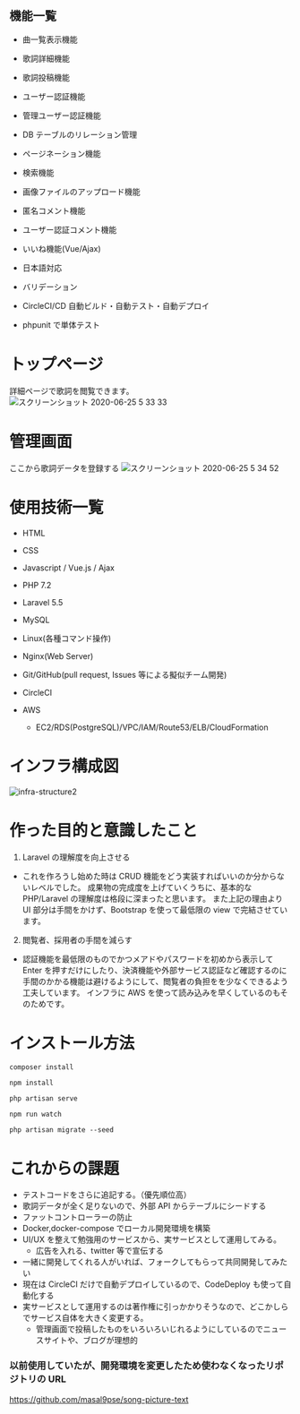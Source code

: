 ## 機能一覧

- 曲一覧表示機能

- 歌詞詳細機能

- 歌詞投稿機能

- ユーザー認証機能

- 管理ユーザー認証機能

- DB テーブルのリレーション管理

- ページネーション機能

- 検索機能

- 画像ファイルのアップロード機能

- 匿名コメント機能

- ユーザー認証コメント機能

- いいね機能(Vue/Ajax)

- 日本語対応

- バリデーション

- CircleCI/CD 自動ビルド・自動テスト・自動デプロイ

- phpunit で単体テスト

# トップページ

詳細ページで歌詞を閲覧できます。
![スクリーンショット 2020-06-25 5 33 33](https://user-images.githubusercontent.com/51937772/85625242-187ea200-b6a6-11ea-914e-f7054c18d92c.png)

# 管理画面

ここから歌詞データを登録する
![スクリーンショット 2020-06-25 5 34 52](https://user-images.githubusercontent.com/51937772/85625345-48c64080-b6a6-11ea-94d7-a8f7d3295b8b.png)

# 使用技術一覧

- HTML

* CSS

- Javascript / Vue.js / Ajax

* PHP 7.2

- Laravel 5.5

* MySQL

* Linux(各種コマンド操作)

* Nginx(Web Server)

* Git/GitHub(pull request, Issues 等による擬似チーム開発)

* CircleCI

* AWS
  - EC2/RDS(PostgreSQL)/VPC/IAM/Route53/ELB/CloudFormation

# インフラ構成図

![infra-structure2](https://user-images.githubusercontent.com/51937772/87854452-1a5a1f00-c94d-11ea-99a8-9bf43b9f2ad8.png)

# 作った目的と意識したこと

1. Laravel の理解度を向上させる

- これを作ろうし始めた時は CRUD 機能をどう実装すればいいのか分からないレベルでした。
  成果物の完成度を上げていくうちに、基本的な PHP/Laravel の理解度は格段に深まったと思います。
  また上記の理由より UI 部分は手間をかけず、Bootstrap を使って最低限の view で完結させています。

2. 閲覧者、採用者の手間を減らす

- 認証機能を最低限のものでかつメアドやパスワードを初めから表示して Enter を押すだけにしたり、決済機能や外部サービス認証など確認するのに手間のかかる機能は避けるようにして、閲覧者の負担をを少なくできるよう工夫しています。
  インフラに AWS を使って読み込みを早くしているのもそのためです。

# インストール方法

```
composer install

npm install

php artisan serve

npm run watch

php artisan migrate --seed
```

# これからの課題

- テストコードをさらに追記する。（優先順位高）
- 歌詞データが全く足りないので、外部 API からテーブルにシードする
- ファットコントローラーの防止
- Docker,docker-compose でローカル開発環境を構築
- UI/UX を整えて勉強用のサービスから、実サービスとして運用してみる。
  - 広告を入れる、twitter 等で宣伝する
- 一緒に開発してくれる人がいれば、フォークしてもらって共同開発してみたい
- 現在は CircleCI だけで自動デプロイしているので、CodeDeploy も使って自動化する
- 実サービスとして運用するのは著作権に引っかかりそうなので、どこかしらでサービス自体を大きく変更する。
  - 管理画面で投稿したものをいろいろいじれるようにしているのでニュースサイトや、ブログが理想的

### 以前使用していたが、開発環境を変更したため使わなくなったリポジトリの URL

https://github.com/masal9pse/song-picture-text
